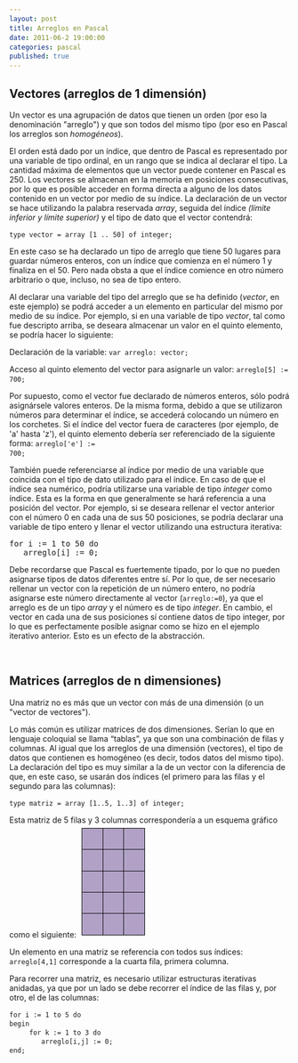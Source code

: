 ```yaml
---
layout: post
title: Arreglos en Pascal
date: 2011-06-2 19:00:00
categories: pascal
published: true
---
```


## Vectores (arreglos de 1 dimensión)

Un vector es una agrupación de datos que tienen un orden (por eso la denominación "arreglo") y que son todos del mismo tipo (por eso en Pascal los arreglos son _homogéneos_).

El orden está dado por un índice, que dentro de Pascal es representado por una variable de tipo ordinal, en un rango que se indica al declarar el tipo. La cantidad máxima de elementos que un vector puede contener en Pascal es 250.
Los vectores se almacenan en la memoria en posiciones consecutivas, por lo que es posible acceder en forma directa a alguno de los datos contenido en un vector por medio de su índice.
La declaración de un vector se hace utilizando la palabra reservada _array_, seguida del índice _(límite inferior y límite superior)_ y el tipo de dato que el vector contendrá:

<pre><code>type vector = array [1 .. 50] of integer;</code></pre>

En este caso se ha declarado un tipo de arreglo que tiene 50 lugares para guardar números enteros, con un índice que comienza en el número 1 y finaliza en el 50. Pero nada obsta a que el índice comience en otro número arbitrario o que, incluso, no sea de tipo entero.

Al declarar una variable del tipo del arreglo que se ha definido (_vector_, en este ejemplo) se podrá acceder a un elemento en particular del mismo por medio de su índice. Por ejemplo, si en una variable de tipo _vector_, tal como fue descripto arriba, se deseara almacenar un valor en el quinto elemento, se podría hacer lo siguiente:

Declaración de la variable: <code>var arreglo: vector;</code>

Acceso al quinto elemento del vector para asignarle un valor: <code>arreglo[5] := 700;</code>

Por supuesto, como el vector fue declarado de números enteros, sólo podrá asignársele valores enteros. De la misma forma, debido a que se utilizaron números para determinar el índice, se accederá colocando un número en los corchetes. Si el índice del vector fuera de caracteres (por ejemplo, de 'a' hasta 'z'), el quinto elemento debería ser referenciado de la siguiente forma: <code>arreglo['e'] := 700;</code>

También puede referenciarse al índice por medio de una variable que coincida con el tipo de dato utilizado para el índice. En caso de que el índice sea numérico, podría utilizarse una variable de tipo _integer_ como índice. Esta es la forma en que generalmente se hará referencia a una posición del vector. Por ejemplo, si se deseara rellenar el vector anterior con el número 0 en cada una de sus 50 posiciones, se podría declarar una variable de tipo entero y llenar el vector utilizando una estructura iterativa:

<pre>for i := 1 to 50 do
   arreglo[i] := 0;</pre>

Debe recordarse que Pascal es fuertemente tipado, por lo que no pueden asignarse tipos de datos diferentes entre sí. Por lo que, de ser necesario rellenar un vector con la repetición de un número entero, no podría asignarse este número directamente al vector (<code>arreglo:=0</code>), ya que el arreglo es de un tipo _array_ y el número es de tipo _integer_. En cambio, el vector en cada una de sus posiciones sí contiene datos de tipo integer, por lo que es perfectamente posible asignar como se hizo en el ejemplo iterativo anterior. Esto es un efecto de la abstracción.

&nbsp;

## Matrices (arreglos de n dimensiones)

Una matriz no es más que un vector con más de una dimensión (o un "vector de vectores").

Lo más común es utilizar matrices de dos dimensiones. Serían lo que en lenguaje coloquial se llama “tablas”, ya que son una combinación de filas y columnas. Al igual que los arreglos de una dimensión (vectores), el tipo de datos que contienen es homogéneo (es decir, todos datos del mismo tipo).
La declaración del tipo es muy similar a la de un vector con la diferencia de que, en este caso, se usarán dos índices (el primero para las filas y el segundo para las columnas):

<pre><code>type matriz = array [1..5, 1..3] of integer;</code></pre>

Esta matriz de 5 filas y 3 columnas correspondería a un esquema gráfico como el siguiente:
![tabla de 5 filas y 3 columnas](/assets/2011-06-3-arreglos-pascal-img1.jpg)

Un elemento en una matriz se referencia con todos sus índices: <code>arreglo[4,1]</code> corresponde a la cuarta fila, primera columna.

Para recorrer una matriz, es necesario utilizar estructuras iterativas anidadas, ya que por un lado se debe recorrer el índice de las filas y, por otro, el de las columnas:

<pre><code>for i := 1 to 5 do
begin
     for k := 1 to 3 do
        arreglo[i,j] := 0;
end;</code></pre>

